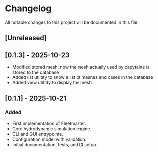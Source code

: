 # Changelog

All notable changes to this project will be documented in this file.

## [Unreleased]

## [0.1.3] - 2025-10-23

- Modified stored mesh: now the mesh actually used by capytaine is stored to the database
- Added list utiltity to show a list of meshes and cases in the database
- Added view utiltity to display the mesh

## [0.1.1] - 2025-10-21

### Added

- First implementation of Fleetmaster.
- Core hydrodynamic simulation engine.
- CLI and GUI entrypoints.
- Configuration model with validation.
- Initial documentation, tests, and CI setup.
